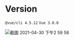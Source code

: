 # Version
`@vue/cli 4.5.12`
`Vue 3.0.0`

![截圖 2021-04-30 下午2 59 58](https://user-images.githubusercontent.com/60594037/116659836-c3e23c80-a9c4-11eb-813d-170fada0de20.png)
